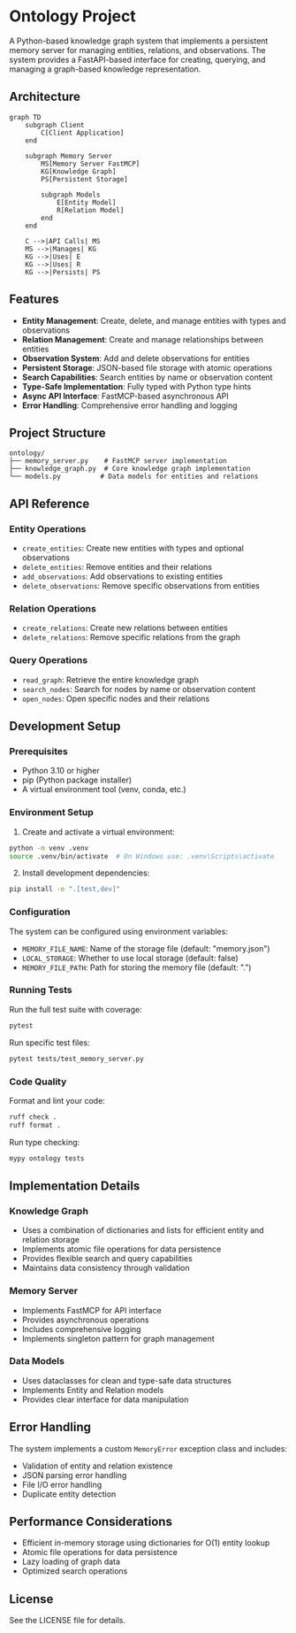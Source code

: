 # Ontology Project

A Python-based knowledge graph system that implements a persistent memory server for managing entities, relations, and observations. The system provides a FastAPI-based interface for creating, querying, and managing a graph-based knowledge representation.

## Architecture

```mermaid
graph TD
    subgraph Client
        C[Client Application]
    end

    subgraph Memory Server
        MS[Memory Server FastMCP]
        KG[Knowledge Graph]
        PS[Persistent Storage]

        subgraph Models
            E[Entity Model]
            R[Relation Model]
        end
    end

    C -->|API Calls| MS
    MS -->|Manages| KG
    KG -->|Uses| E
    KG -->|Uses| R
    KG -->|Persists| PS
```

## Features

- **Entity Management**: Create, delete, and manage entities with types and observations
- **Relation Management**: Create and manage relationships between entities
- **Observation System**: Add and delete observations for entities
- **Persistent Storage**: JSON-based file storage with atomic operations
- **Search Capabilities**: Search entities by name or observation content
- **Type-Safe Implementation**: Fully typed with Python type hints
- **Async API Interface**: FastMCP-based asynchronous API
- **Error Handling**: Comprehensive error handling and logging

## Project Structure

```
ontology/
├── memory_server.py    # FastMCP server implementation
├── knowledge_graph.py  # Core knowledge graph implementation
└── models.py          # Data models for entities and relations
```

## API Reference

### Entity Operations
- `create_entities`: Create new entities with types and optional observations
- `delete_entities`: Remove entities and their relations
- `add_observations`: Add observations to existing entities
- `delete_observations`: Remove specific observations from entities

### Relation Operations
- `create_relations`: Create new relations between entities
- `delete_relations`: Remove specific relations from the graph

### Query Operations
- `read_graph`: Retrieve the entire knowledge graph
- `search_nodes`: Search for nodes by name or observation content
- `open_nodes`: Open specific nodes and their relations

## Development Setup

### Prerequisites

- Python 3.10 or higher
- pip (Python package installer)
- A virtual environment tool (venv, conda, etc.)

### Environment Setup

1. Create and activate a virtual environment:
```bash
python -m venv .venv
source .venv/bin/activate  # On Windows use: .venv\Scripts\activate
```

2. Install development dependencies:
```bash
pip install -e ".[test,dev]"
```

### Configuration

The system can be configured using environment variables:

- `MEMORY_FILE_NAME`: Name of the storage file (default: "memory.json")
- `LOCAL_STORAGE`: Whether to use local storage (default: false)
- `MEMORY_FILE_PATH`: Path for storing the memory file (default: ".")

### Running Tests

Run the full test suite with coverage:
```bash
pytest
```

Run specific test files:
```bash
pytest tests/test_memory_server.py
```

### Code Quality

Format and lint your code:
```bash
ruff check .
ruff format .
```

Run type checking:
```bash
mypy ontology tests
```

## Implementation Details

### Knowledge Graph
- Uses a combination of dictionaries and lists for efficient entity and relation storage
- Implements atomic file operations for data persistence
- Provides flexible search and query capabilities
- Maintains data consistency through validation

### Memory Server
- Implements FastMCP for API interface
- Provides asynchronous operations
- Includes comprehensive logging
- Implements singleton pattern for graph management

### Data Models
- Uses dataclasses for clean and type-safe data structures
- Implements Entity and Relation models
- Provides clear interface for data manipulation

## Error Handling

The system implements a custom `MemoryError` exception class and includes:
- Validation of entity and relation existence
- JSON parsing error handling
- File I/O error handling
- Duplicate entity detection

## Performance Considerations

- Efficient in-memory storage using dictionaries for O(1) entity lookup
- Atomic file operations for data persistence
- Lazy loading of graph data
- Optimized search operations

## License

See the LICENSE file for details.

